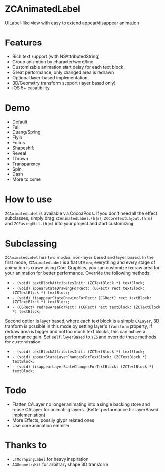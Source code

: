 # ZCAnimatedLabel
UILabel-like view with easy to extend appear/disappear animation

# Features
* Rich text support (with NSAttributedString)
* Group aniamtion by character/word/line
* Customizable animation start delay for each text block
* Great performance, only changed area is redrawn
* Optional layer-based implementation
* 3D/Geometry transform support (layer based only)
* iOS 5+ capatibility

# Demo

* Default
* Fall
* Duang/Spring
* Flyin
* Focus
* Shapeshift
* Reveal
* Thrown
* Transparency
* Spin
* Dash
* More to come


# How to use
`ZCAnimatedLabel` is available via CocoaPods. If you don't need all the effect subclasses, simply drag `ZCAnimatedLabel.(h|m)`, `ZCCoreTextLayout.(h|m)` and `ZCEasingUtil.(h|m)` into your project and start customizing


# Subclassing
`ZCAnimatedLabel` has two modes: non-layer based and layer based. In the first mode, `ZCAnimatedLabel` is a flat `UIView`, everything and every stage of animation is drawn using Core Graphics, you can customize redraw area for your animation for better performance. Override the following methods:

* `- (void) textBlockAttributesInit: (ZCTextBlock *) textBlock;`
* `- (void) appearStateDrawingForRect: (CGRect) rect textBlock: (ZCTextBlock *) textBlock;`
* `- (void) disappearStateDrawingForRect: (CGRect) rect textBlock: (ZCTextBlock *) textBlock;`
* `- (CGRect) redrawAreaForRect: (CGRect) rect textBlock: (ZCTextBlock *) textBlock;`

Second option is layer based, where each text block is a simple `CALayer`, 3D tranform is possible in this mode by setting layer's `transform` property, if redraw area is bigger and not too much text blocks, this can achive a performance gain. Set `self.layerBased` to `YES` and override these methods for customization:

* `- (void) textBlockAttributesInit: (ZCTextBlock *) textBlock;`
* `- (void) appearStateLayerChangesForTextBlock: (ZCTextBlock *) textBlock;`
* `- (void) disappearLayerStateChangesForTextBlock: (ZCTextBlock *) textBlock;`


# Todo
* Flatten CALayer no longer animating into a single backing store and reuse CALayer for animating layers. (Better performance for layerBased implementation)
* More Effects, possily glyph related ones
* Use core animation emmiter



# Thanks to

* `LTMorhpingLabel` for heavy inspiration
* `AGGeometryKit` for arbitrary shape 3D transform


